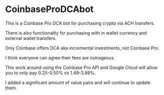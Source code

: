 # CoinbaseProDCAbot
This is a Coinbase Pro DCA bot for purchasing crypto via ACH transfers.

There is also functionality for purchasing with in wallet currency and external wallet transfers.

Only Coinbase offers DCA aka incremental investments, not Coinbase Pro.

I think everyone can agree their fees are outrageous.

This work around using the Coinbase Pro API and Google Cloud will allow you to only pay 0.25-0.50% vs 1.49-3.99%.

I added a significant amount of value pairs and will continue to update them.
